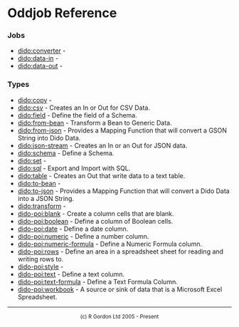 # Oddjob Reference

### Jobs

- [dido:converter](dido/oddjob/util/DidoConverterJob.md) - 
- [dido:data-in](dido/oddjob/beanbus/DataInDriver.md) - 
- [dido:data-out](dido/oddjob/beanbus/DataOutDestination.md) - 

### Types

- [dido:copy](dido/oddjob/transform/ValueCopyFactory.md) - 
- [dido:csv](dido/csv/CsvDido.md) - Creates an In or Out for CSV Data.
- [dido:field](dido/oddjob/schema/SchemaFieldBean.md) - Define the field of a Schema.
- [dido:from-bean](dido/oddjob/bean/FromBeanTransformer.md) - Transform a Bean to Generic Data.
- [dido:from-json](dido/json/FromJsonStringType.md) - Provides a Mapping Function that will convert a GSON String into Dido Data.
- [dido:json-stream](dido/json/JsonDido.md) - Creates an In or an Out for JSON data.
- [dido:schema](dido/oddjob/schema/SchemaBean.md) - Define a Schema.
- [dido:set](dido/oddjob/transform/ValueSetFactory.md) - 
- [dido:sql](dido/sql/SqlDido.md) - Export and Import with SQL.
- [dido:table](dido/text/TextTableDido.md) - Creates an Out that write data to a text table.
- [dido:to-bean](dido/oddjob/bean/ToBeanTransformer.md) - 
- [dido:to-json](dido/json/ToJsonStringType.md) - Provides a Mapping Function that will convert a Dido Data into a JSON String.
- [dido:transform](dido/oddjob/transform/Transform.md) - 
- [dido-poi:blank](dido/poi/layouts/BlankCell.md) - Create a column cells that are blank.
- [dido-poi:boolean](dido/poi/layouts/BooleanCell.md) - Define a column of Boolean cells.
- [dido-poi:date](dido/poi/layouts/DateCell.md) - Define a date column.
- [dido-poi:numeric](dido/poi/layouts/NumericCell.md) - Define a number column.
- [dido-poi:numeric-formula](dido/poi/layouts/NumericFormulaCell.md) - Define a Numeric Formula column.
- [dido-poi:rows](dido/poi/layouts/DataRows.md) - Define an area in a spreadsheet sheet for reading and writing rows to.
- [dido-poi:style](dido/poi/style/StyleBean.md) - 
- [dido-poi:text](dido/poi/layouts/TextCell.md) - Define a text column.
- [dido-poi:text-formula](dido/poi/layouts/TextFormulaCell.md) - Define a Text Formula Column.
- [dido-poi:workbook](dido/poi/data/PoiWorkbook.md) - A source or sink of data that is a Microsoft Excel Spreadsheet.

-----------------------

<div style='font-size: smaller; text-align: center;'>(c) R Gordon Ltd 2005 - Present</div>
